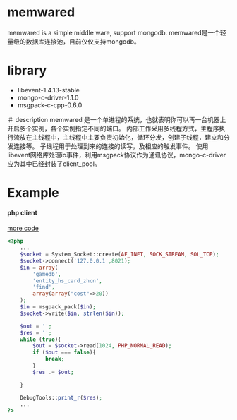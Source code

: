 # memwared
memwared is a simple middle ware, support mongodb.
memwared是一个轻量级的数据库连接池，目前仅仅支持mongodb。

# library
- libevent-1.4.13-stable
- mongo-c-driver-1.1.0
- msgpack-c-cpp-0.6.0

＃ description
memwared 是一个单进程的系统，也就表明你可以再一台机器上开启多个实例，各个实例指定不同的端口。
内部工作采用多线程方式，主程序执行流放在主线程中，主线程中主要负责初始化，循环分发，创建子线程，建立和分发连接等。
子线程用于处理到来的连接的读写，及相应的触发事件。
使用libevent网络库处理io事件，利用msgpack协议作为通讯协议，mongo-c-driver应为其中已经封装了client_pool。

# Example
#### php client
[more code](https://github.com/rryqszq4/yaf-lib/blob/master/application/controllers/Socket.php) 
```php
<?php
	...
	$socket = System_Socket::create(AF_INET, SOCK_STREAM, SOL_TCP);
    $socket->connect('127.0.0.1',8021);
    $in = array(
        'gamedb',
        'entity_hs_card_zhcn',
        'find',
        array(array("cost"=>20))
    );
    $in = msgpack_pack($in);
    $socket->write($in, strlen($in));

    $out = '';
    $res = '';
    while (true){
        $out = $socket->read(1024, PHP_NORMAL_READ);
        if ($out === false){
            break;
        }
        $res .= $out;

    }

    DebugTools::print_r($res);
    ...
?>
```

